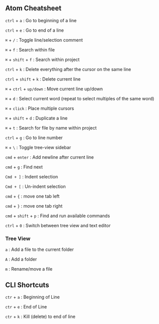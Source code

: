 ## Atom Cheatsheet

`ctrl` + `a` : Go to beginning of a line

`ctrl` + `e` : Go to end of a line

`⌘` + `/` : Toggle line/selection comment

`⌘` + `f` : Search within file

`⌘` + `shift` + `f` : Search within project

`ctrl` + `k` : Delete everything after the cursor on the same line

`ctrl` + `shift` + `k` : Delete current line

`⌘` + `ctrl` + `up/down` : Move current line up/down

`⌘` + `d` : Select current word (repeat to select multiples of the same word)

`⌘` + `click` : Place multiple cursors

`⌘` + `shift` + `d` : Duplicate a line

`⌘` + `t` : Search for file by name within project

`ctrl` + `g` : Go to line number

`⌘` + `\` : Toggle tree-view sidebar

`cmd` + `enter` : Add newline after current line

`cmd` + `g` : Find next

`Cmd + ]` : Indent selection

`Cmd + [` : Un-indent selection

`cmd` + `{` : move one tab left

`cmd` + `}` : move one tab right

`cmd` + `shift` + `p` : Find and run available commands

`ctrl` + `0` : Switch between tree view and text editor

### Tree View

  `a` : Add a file to the current folder

  `A` : Add a folder

  `m` : Rename/move a file

## CLI Shortcuts

  `ctr` + `a` : Beginning of Line

  `ctr` + `e` : End of Line

  `ctr` + `k` : Kill (delete) to end of line
